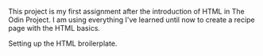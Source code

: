 This project is my first assignment after the introduction of HTML in The Odin Project. I am using everything I've learned until now to create a recipe page with the HTML basics. 

Setting up the HTML broilerplate.

